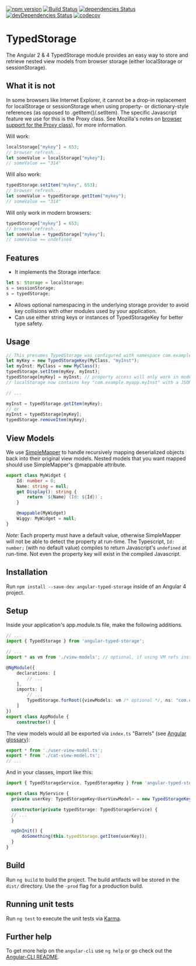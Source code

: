 [![npm version](https://badge.fury.io/js/angular-typed-storage.svg)](https://badge.fury.io/js/angular-typed-storage)
[![Build Status](https://travis-ci.org/cdibbs/angular-typed-storage.svg?branch=master)](https://travis-ci.org/cdibbs/angular-typed-storage)
[![dependencies Status](https://david-dm.org/cdibbs/angular-typed-storage/status.svg)](https://david-dm.org/cdibbs/angular-typed-storage)
[![devDependencies Status](https://david-dm.org/cdibbs/angular-typed-storage/dev-status.svg)](https://david-dm.org/cdibbs/angular-typed-storage?type=dev)
[![codecov](https://codecov.io/gh/cdibbs/angular-typed-storage/branch/master/graph/badge.svg)](https://codecov.io/gh/cdibbs/angular-typed-storage)

# TypedStorage
The Angular 2 & 4 TypedStorage module provides an easy way to store and retrieve nested
view models from browser storage (either localStorage or sessionStorage).

## What it is not
In some browsers like Internet Explorer, it cannot be a drop-in replacement for localStorage or sessionStorage when using
property- or dictionary-style references (as opposed to .getItem()/.setItem). The specific
Javascript feature we use for this is the Proxy class. See Mozilla's notes on [browser support for the Proxy class](https://developer.mozilla.org/en-US/docs/Web/JavaScript/Reference/Global_Objects/Proxy#Browser_compatibility)), for more information.

Will work:
```typescript
localStorage["mykey"] = 653;
// browser refresh...
let someValue = localStorage["mykey"];
// someValue == "314"
```

Will also work:
```typescript
typedStorage.setItem("mykey", 653);
// browser refresh...
let someValue = typedStorage.getItem("mykey");
// someValue == "314"
```

Will only work in modern browsers:
```typescript
typedStorage["mykey"] = 653;
// browser refresh...
let someValue = typedStorage["mykey"];
// someValue == undefined
```

## Features
- It implements the Storage interface:
```typescript
let s: Storage = localStorage;
s = sessionStorage;
s = typedStorage;
```
- Allows optional namespacing in the underlying storage provider to avoid key collisions with
  other modules used by your application.
- Can use either string keys or instances of TypedStorageKey<T> for better type safety.

## Usage

```typescript
// This presumes TypedStorage was configured with namespace com.example.myapp and localStorage:
let myKey = new TypedStorageKey(MyClass, "myInst");
let myInst: MyClass = new MyClass();
typedStorage.setItem(myKey, myInst);
typedStorage[myKey] = myInst; // property access will only work in modern browsers.
// localStorage now contains key "com.example.myapp.myInst" with a JSON-serialized representation of myInst.

// ...

myInst = typedStorage.getItem(myKey);
// or
myInst = typedStorage[myKey];
typedStorage.removeItem(myKey);
```

## View Models
We use [SimpleMapper](https://github.com/cdibbs/simple-mapper) to handle recursively mapping deserialized objects back into their original view models. Nested models that you want mapped should use SimpleMapper's @mappable attribute.

```typescript 
export class MyWidget {
    Id: number = 0;
    Name: string = null;
    get Display(): string { 
        return `${Name} (Id: ${Id})`;
    }

    @mappable(MyWidget)
    Wiggy: MyWidget = null;
}
```

*Note:* Each property must have a default value, otherwise SimpleMapper will not be able to detect the property at run-time. The Typescript,
`Id: number;` (with no default value) compiles to return Javascript's `undefined` at run-time. Not even the property key will exist in the
compiled Javascript.

## Installation

Run `npm install --save-dev angular-typed-storage` inside of an Angular 4 project.

## Setup


Inside your application's app.module.ts file, make the following additions.

```typescript
// ...
import { TypedStorage } from 'angular-typed-storage';

// ...
import * as vm from './view-models'; // optional, if using VM refs instead of name strings.

@NgModule({
    declarations: [
        // ...
    ],
    imports: [
        // ...
        TypedStorage.forRoot({viewModels: vm /* optional */, ns: "com.example.app", storage: localStorage, logger: console})
    ]
})
export class AppModule {
    constructor() {
```

The view models would all be exported via `index.ts` "Barrels" (see [Angular glossary](https://angular.io/docs/ts/latest/guide/glossary.html)):

```typescript
export * from './user-view-model.ts';
export * from './cat-view-model.ts';
// ...
```

And in your classes, import like this:

```typescript
import { TypedStorageService, TypedStorageKey } from 'angular-typed-storage';

export class MyService {
  private userKey: TypedStorageKey<UserViewModel> = new TypedStorageKey(UserViewModel, "user");

  constructor(private typedStorage: TypedStorageService) {
  // ...
  }

  ngOnInit() {
      doSomething(this.typedStorage.getItem(userKey));
  }
}
```

## Build

Run `ng build` to build the project. The build artifacts will be stored in the `dist/` directory. Use the `-prod` flag for a production build.

## Running unit tests

Run `ng test` to execute the unit tests via [Karma](https://karma-runner.github.io).

## Further help

To get more help on the `angular-cli` use `ng help` or go check out the [Angular-CLI README](https://github.com/angular/angular-cli/blob/master/README.md).
